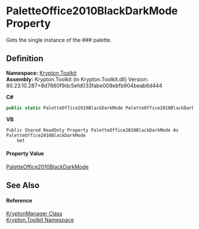 # PaletteOffice2010BlackDarkMode Property


Gets the single instance of the ### palette.



## Definition
**Namespace:** <a href="79d2eac2-21f4-54ff-7552-b20c33c30600.md">Krypton.Toolkit</a>  
**Assembly:** Krypton.Toolkit (in Krypton.Toolkit.dll) Version: 80.23.10.287+8d7660f9dc5efd033fabe008ebfb904beab6d444

**C#**
``` C#
public static PaletteOffice2010BlackDarkMode PaletteOffice2010BlackDarkMode { get; }
```
**VB**
``` VB
Public Shared ReadOnly Property PaletteOffice2010BlackDarkMode As PaletteOffice2010BlackDarkMode
	Get
```



#### Property Value
<a href="0941c1bc-f054-e3f5-30d0-ef085c86c6aa.md">PaletteOffice2010BlackDarkMode</a>

## See Also


#### Reference
<a href="fd000c89-b24b-9dde-c880-bccf31b10060.md">KryptonManager Class</a>  
<a href="79d2eac2-21f4-54ff-7552-b20c33c30600.md">Krypton.Toolkit Namespace</a>  
